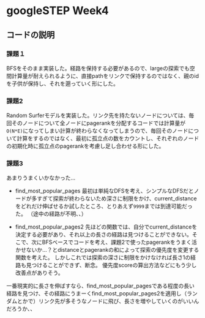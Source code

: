 # googleSTEP Week4

## コードの説明
### 課題１
BFSをそのまま実装した。経路を保持する必要があるので、largeの探索でも空間計算量が耐えられるように、直接pathをリンクで保持するのではなく、親のidを子供が保持し、それを遡っていく形にした。

### 課題2
Random Surferモデルを実装した。リンク先を持たないノードについては、毎回そのノードについて全ノードにpagerankを分配するコードでは計算量が`O(N*E)`になってしまい計算が終わらなくなってしまうので、毎回そのノードについて計算をするのではなく、最初に孤立点の数をカウントし、それぞれのノードの初期化時に孤立点のpagerankを考慮し足し合わせる形にした。

### 課題3
あまりうまくいかなかった…
- find_most_popular_pages
最初は単純なDFSを考え、シンプルなDFSだとノードが多すぎて探索が終わらないため深さに制限をかけ、current_distanceをどれだけ伸ばせるか試したところ、とりあえず`9999`までは到達可能だった。
（途中の経路が不明、、）

- find_most_popular_pages2
先ほどの関数では、自分でcurrent_distanceを決定する必要があり、それ以上の長さの経路は見つけることができない。そこで、次にBFSベースでコードを考え、課題2で使ったpagerankをうまく活かせないか…？とdistanceとpagerankの和によって探索の優先度を変更する関数を考えた。
しかしこれでは探索の深さに制限をかけなければ長さ1の経路も見つけることができず、断念。
優先度scoreの算出方法などにもう少し改善点がありそう。

一番現実的に長さを伸ばすなら、find_most_popular_pagesである程度の長い経路を見つけ、その経路にうまーくfind_most_popular_pages2を適用し（ランダムとかで）リンク先が多そうなノードに飛び、長さを増やしていくのがいいんだろうか、、

